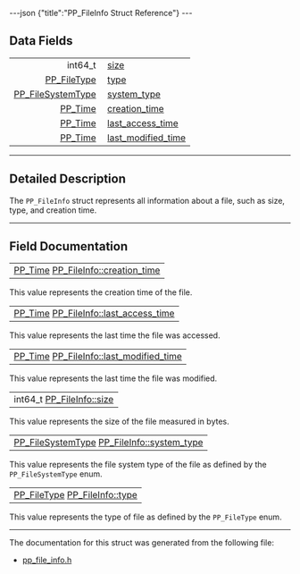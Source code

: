 ---json {"title":"PP\_FileInfo Struct Reference"} ---

Data Fields
-----------

<table><tbody><tr class="odd"><td style="text-align: right;">int64_t </td><td><a href="/docs/native-client/pepper_dev/c/struct_p_p___file_info#a8e477e77e1938f657ae282139f628368" class="el">size</a></td></tr><tr class="even"><td style="text-align: right;"><a href="/docs/native-client/pepper_dev/c/group___enums#ga36f6dfbe9c1e98540c5247f790746427" class="el">PP_FileType</a> </td><td><a href="/docs/native-client/pepper_dev/c/struct_p_p___file_info#a2b38985af2a482ddd196cd40b13378f5" class="el">type</a></td></tr><tr class="odd"><td style="text-align: right;"><a href="/docs/native-client/pepper_dev/c/group___enums#ga87b353f2ec8935c9c3294daff612c145" class="el">PP_FileSystemType</a> </td><td><a href="/docs/native-client/pepper_dev/c/struct_p_p___file_info#a02a26955ced1a31ba23806c7cc22676a" class="el">system_type</a></td></tr><tr class="even"><td style="text-align: right;"><a href="/docs/native-client/pepper_dev/c/group___typedefs#ga537b277d2116e42b6acfe9323d40e1a0" class="el">PP_Time</a> </td><td><a href="/docs/native-client/pepper_dev/c/struct_p_p___file_info#ae440d0229864ae7eed164cce2e517c1c" class="el">creation_time</a></td></tr><tr class="odd"><td style="text-align: right;"><a href="/docs/native-client/pepper_dev/c/group___typedefs#ga537b277d2116e42b6acfe9323d40e1a0" class="el">PP_Time</a> </td><td><a href="/docs/native-client/pepper_dev/c/struct_p_p___file_info#aa28b1c96d04220ed40f711126032ad20" class="el">last_access_time</a></td></tr><tr class="even"><td style="text-align: right;"><a href="/docs/native-client/pepper_dev/c/group___typedefs#ga537b277d2116e42b6acfe9323d40e1a0" class="el">PP_Time</a> </td><td><a href="/docs/native-client/pepper_dev/c/struct_p_p___file_info#a08c89b213b808c573fbe98079bab7a56" class="el">last_modified_time</a></td></tr></tbody></table>

------------------------------------------------------------------------

<span id="details" class="anchor" style="margin: 0;"></span>

Detailed Description
--------------------

The `PP_FileInfo` struct represents all information about a file, such as size, type, and creation time.

------------------------------------------------------------------------

Field Documentation
-------------------

<span id="ae440d0229864ae7eed164cce2e517c1c" class="anchor" style="margin: 0;"></span>

<table><tbody><tr class="odd"><td><a href="/docs/native-client/pepper_dev/c/group___typedefs#ga537b277d2116e42b6acfe9323d40e1a0" class="el">PP_Time</a> <a href="/docs/native-client/pepper_dev/c/struct_p_p___file_info#ae440d0229864ae7eed164cce2e517c1c" class="el">PP_FileInfo::creation_time</a></td></tr></tbody></table>

This value represents the creation time of the file.

<span id="aa28b1c96d04220ed40f711126032ad20" class="anchor" style="margin: 0;"></span>

<table><tbody><tr class="odd"><td><a href="/docs/native-client/pepper_dev/c/group___typedefs#ga537b277d2116e42b6acfe9323d40e1a0" class="el">PP_Time</a> <a href="/docs/native-client/pepper_dev/c/struct_p_p___file_info#aa28b1c96d04220ed40f711126032ad20" class="el">PP_FileInfo::last_access_time</a></td></tr></tbody></table>

This value represents the last time the file was accessed.

<span id="a08c89b213b808c573fbe98079bab7a56" class="anchor" style="margin: 0;"></span>

<table><tbody><tr class="odd"><td><a href="/docs/native-client/pepper_dev/c/group___typedefs#ga537b277d2116e42b6acfe9323d40e1a0" class="el">PP_Time</a> <a href="/docs/native-client/pepper_dev/c/struct_p_p___file_info#a08c89b213b808c573fbe98079bab7a56" class="el">PP_FileInfo::last_modified_time</a></td></tr></tbody></table>

This value represents the last time the file was modified.

<span id="a8e477e77e1938f657ae282139f628368" class="anchor" style="margin: 0;"></span>

<table><tbody><tr class="odd"><td>int64_t <a href="/docs/native-client/pepper_dev/c/struct_p_p___file_info#a8e477e77e1938f657ae282139f628368" class="el">PP_FileInfo::size</a></td></tr></tbody></table>

This value represents the size of the file measured in bytes.

<span id="a02a26955ced1a31ba23806c7cc22676a" class="anchor" style="margin: 0;"></span>

<table><tbody><tr class="odd"><td><a href="/docs/native-client/pepper_dev/c/group___enums#ga87b353f2ec8935c9c3294daff612c145" class="el">PP_FileSystemType</a> <a href="/docs/native-client/pepper_dev/c/struct_p_p___file_info#a02a26955ced1a31ba23806c7cc22676a" class="el">PP_FileInfo::system_type</a></td></tr></tbody></table>

This value represents the file system type of the file as defined by the `PP_FileSystemType` enum.

<span id="a2b38985af2a482ddd196cd40b13378f5" class="anchor" style="margin: 0;"></span>

<table><tbody><tr class="odd"><td><a href="/docs/native-client/pepper_dev/c/group___enums#ga36f6dfbe9c1e98540c5247f790746427" class="el">PP_FileType</a> <a href="/docs/native-client/pepper_dev/c/struct_p_p___file_info#a2b38985af2a482ddd196cd40b13378f5" class="el">PP_FileInfo::type</a></td></tr></tbody></table>

This value represents the type of file as defined by the `PP_FileType` enum.

------------------------------------------------------------------------

The documentation for this struct was generated from the following file:

-   <a href="/docs/native-client/pepper_dev/c/pp__file__info_8h/" class="el">pp_file_info.h</a>
